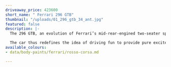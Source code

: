 ```yaml
---
driveaway_price: 423600
short_name: " Ferrari 296 GTB"
thumbnail: "/uploads/01_296_gtb_34_ant.jpg"
featured: false
description: |-
  The 296 GTB, an evolution of Ferrari’s mid-rear-engined two-seater sports berlinetta concept, represents a revolution for the Maranello-based company as it introduces the new 120° V6 engine coupled with a plug-in (PHEV) electric motor capable of delivering up to 830 cv.

  The car thus redefines the idea of driving fun to provide pure excitement not only when pursuing maximum performance but also in everyday driving.
available_colours:
- data/body-paints/ferrari/rosso-corsa.md

---
```

